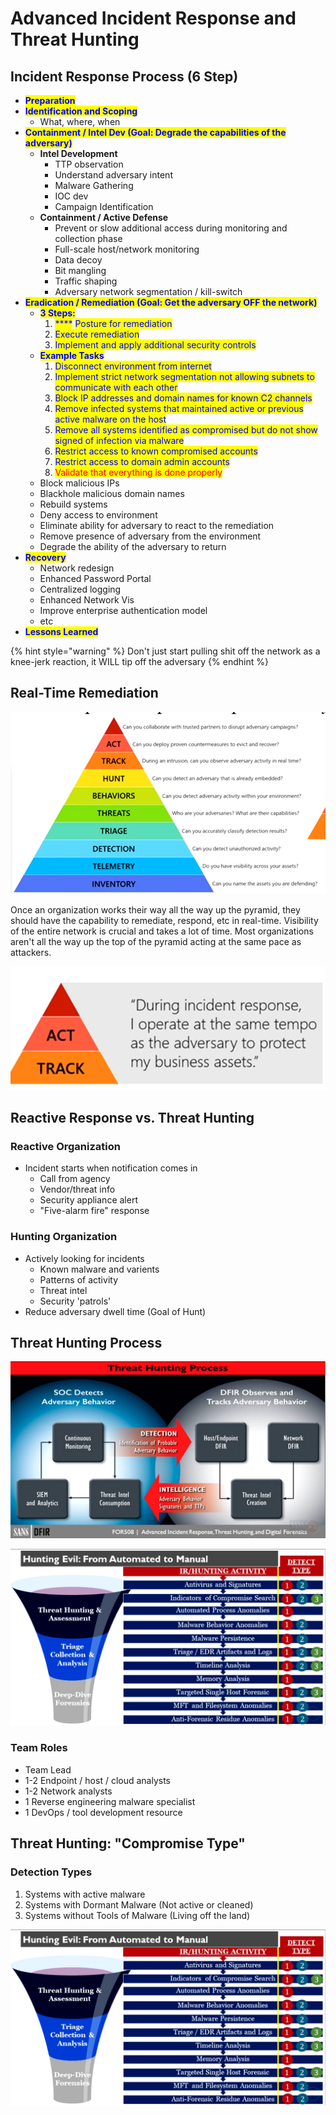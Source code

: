 # Advanced Incident Response and Threat Hunting

## Incident Response Process (6 Step)

* <mark style="color:blue;">**Preparation**</mark>
* <mark style="color:blue;">**Identification and Scoping**</mark>
  * What, where, when
* <mark style="color:blue;">**Containment / Intel Dev (Goal: Degrade the capabilities of the adversary)**</mark>
  * **Intel Development**
    * TTP observation
    * Understand adversary intent
    * Malware Gathering
    * IOC dev
    * Campaign Identification
  * **Containment / Active Defense**
    * Prevent or slow additional access during monitoring and collection phase
    * Full-scale host/network monitoring
    * Data decoy
    * Bit mangling
    * Traffic shaping
    * Adversary network segmentation / kill-switch
* <mark style="color:blue;">**Eradication / Remediation (Goal: Get the adversary OFF the network)**</mark>
  * <mark style="color:blue;">**3 Steps:**</mark>
    1. &#x20;<mark style="color:blue;">****</mark> <mark style="color:blue;"></mark><mark style="color:blue;">Posture for remediation</mark>
    2. <mark style="color:blue;">Execute remediation</mark>
    3. <mark style="color:blue;">Implement and apply additional security controls</mark>
  * <mark style="color:blue;">**Example Tasks**</mark>
    1. <mark style="color:blue;">Disconnect environment from internet</mark>
    2. <mark style="color:blue;">Implement strict network segmentation not allowing subnets to communicate with each other</mark>
    3. <mark style="color:blue;">Block IP addresses and domain names for known C2 channels</mark>
    4. <mark style="color:blue;">Remove infected systems that maintained active or previous active malware on the host</mark>
    5. <mark style="color:blue;">Remove all systems identified as compromised but do not show signed of infection via malware</mark>
    6. <mark style="color:blue;">Restrict access to known compromised accounts</mark>
    7. <mark style="color:blue;">Restrict access to domain admin accounts</mark>
    8. <mark style="color:red;">Validate that everything is done properly</mark>
  * Block malicious IPs
  * Blackhole malicious domain names
  * Rebuild systems
  * Deny access to environment
  * Eliminate ability for adversary to react to the remediation
  * Remove presence of adversary from the environment
  * Degrade the ability of the adversary to return
* <mark style="color:blue;">**Recovery**</mark>
  * Network redesign
  * Enhanced Password Portal
  * Centralized logging
  * Enhanced Network Vis
  * Improve enterprise authentication model
  * etc
* <mark style="color:blue;">**Lessons Learned**</mark>

{% hint style="warning" %}
Don't just start pulling shit off the network as a knee-jerk reaction, it WILL tip off the adversary
{% endhint %}

## &#x20;Real-Time Remediation

![Traditional Incident Response Model](<../../.gitbook/assets/image (23).png>)

Once an organization works their way all the way up the pyramid, they should have the capability to remediate, respond, etc in real-time. Visibility of the entire network is crucial and takes a lot of time. Most organizations aren't all the way up the top of the pyramid acting at the same pace as attackers.

![](<../../.gitbook/assets/image (65) (1).png>)

## Reactive Response vs. Threat Hunting

### Reactive Organization

* Incident starts when notification comes in
  * Call from agency
  * Vendor/threat info
  * Security appliance alert
  * "Five-alarm fire" response

### Hunting Organization

* Actively looking for incidents
  * Known malware and varients
  * Patterns of activity
  * Threat intel
  * Security 'patrols'
* Reduce adversary dwell time (Goal of Hunt)

## Threat Hunting Process

![](<../../.gitbook/assets/image (54) (1).png>)

![Page 57 Book 1](<../../.gitbook/assets/image (32) (1).png>)

### Team Roles

* Team Lead
* 1-2 Endpoint / host / cloud analysts
* 1-2 Network analysts
* 1 Reverse engineering malware specialist
* 1 DevOps / tool development resource&#x20;

## Threat Hunting: "Compromise Type"

### Detection Types

1. Systems with active malware
2. Systems with Dormant Malware (Not active or cleaned)
3. Systems without Tools of Malware (Living off the land)

![The numbers are associated with the Compromise Type above](<../../.gitbook/assets/image (41) (1).png>)
